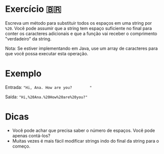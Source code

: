 # Exercício 🇧🇷

Escreva um método para substituir todos os espaços em uma string por `%20`. Você pode assumir que a string tem espaço suficiente
no final para conter os caracteres adicionais e que a função vai receber o comprimento "verdadeiro" da string.

Nota: Se estiver implementando em Java, use um array de caracteres para que você possa executar esta operação.

# Exemplo

Entrada:  `"Hi, Ana. How are you?        "`

Saída: `"Hi,%20Ana.%20How%20are%20you?"`

# Dicas

- Você pode achar que precisa saber o número de espaços. Você pode apenas contá-los?
- Muitas vezes é mais fácil modificar strings indo do final da string para o começo.
